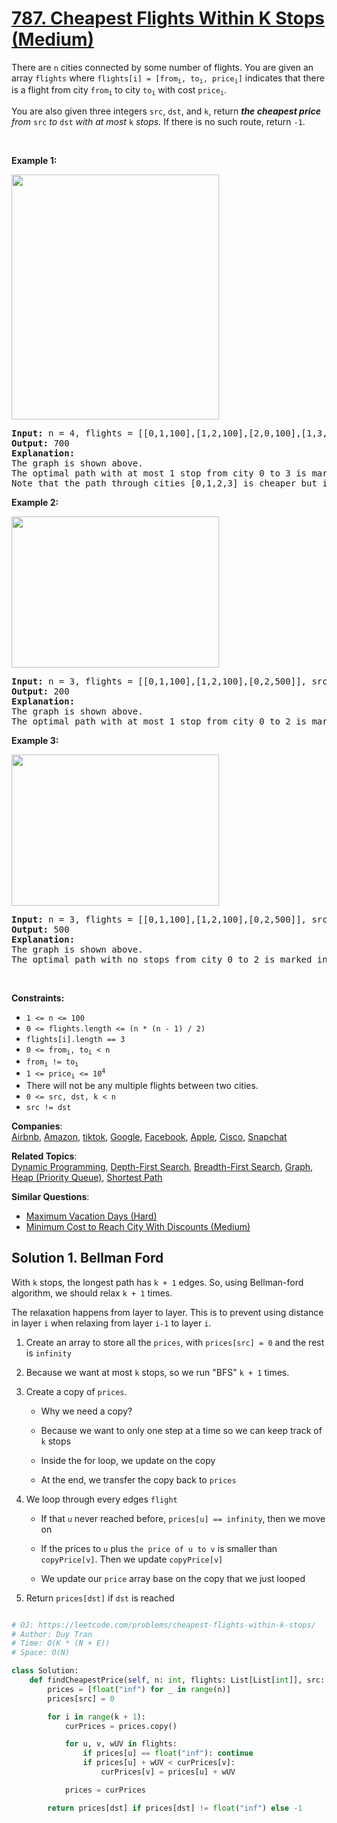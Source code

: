 # [787. Cheapest Flights Within K Stops (Medium)](https://leetcode.com/problems/cheapest-flights-within-k-stops/solution/)

<p>There are <code>n</code> cities connected by some number of flights. You are given an array <code>flights</code> where <code>flights[i] = [from<sub>i</sub>, to<sub>i</sub>, price<sub>i</sub>]</code> indicates that there is a flight from city <code>from<sub>i</sub></code> to city <code>to<sub>i</sub></code> with cost <code>price<sub>i</sub></code>.</p>

<p>You are also given three integers <code>src</code>, <code>dst</code>, and <code>k</code>, return <em><strong>the cheapest price</strong> from </em><code>src</code><em> to </em><code>dst</code><em> with at most </em><code>k</code><em> stops. </em>If there is no such route, return<em> </em><code>-1</code>.</p>

<p>&nbsp;</p>
<p><strong>Example 1:</strong></p>
<img alt="" src="https://assets.leetcode.com/uploads/2022/03/18/cheapest-flights-within-k-stops-3drawio.png" style="width: 332px; height: 392px;">
<pre><strong>Input:</strong> n = 4, flights = [[0,1,100],[1,2,100],[2,0,100],[1,3,600],[2,3,200]], src = 0, dst = 3, k = 1
<strong>Output:</strong> 700
<strong>Explanation:</strong>
The graph is shown above.
The optimal path with at most 1 stop from city 0 to 3 is marked in red and has cost 100 + 600 = 700.
Note that the path through cities [0,1,2,3] is cheaper but is invalid because it uses 2 stops.
</pre>

<p><strong>Example 2:</strong></p>
<img alt="" src="https://assets.leetcode.com/uploads/2022/03/18/cheapest-flights-within-k-stops-1drawio.png" style="width: 332px; height: 242px;">
<pre><strong>Input:</strong> n = 3, flights = [[0,1,100],[1,2,100],[0,2,500]], src = 0, dst = 2, k = 1
<strong>Output:</strong> 200
<strong>Explanation:</strong>
The graph is shown above.
The optimal path with at most 1 stop from city 0 to 2 is marked in red and has cost 100 + 100 = 200.
</pre>

<p><strong>Example 3:</strong></p>
<img alt="" src="https://assets.leetcode.com/uploads/2022/03/18/cheapest-flights-within-k-stops-2drawio.png" style="width: 332px; height: 242px;">
<pre><strong>Input:</strong> n = 3, flights = [[0,1,100],[1,2,100],[0,2,500]], src = 0, dst = 2, k = 0
<strong>Output:</strong> 500
<strong>Explanation:</strong>
The graph is shown above.
The optimal path with no stops from city 0 to 2 is marked in red and has cost 500.
</pre>

<p>&nbsp;</p>
<p><strong>Constraints:</strong></p>

<ul>
	<li><code>1 &lt;= n &lt;= 100</code></li>
	<li><code>0 &lt;= flights.length &lt;= (n * (n - 1) / 2)</code></li>
	<li><code>flights[i].length == 3</code></li>
	<li><code>0 &lt;= from<sub>i</sub>, to<sub>i</sub> &lt; n</code></li>
	<li><code>from<sub>i</sub> != to<sub>i</sub></code></li>
	<li><code>1 &lt;= price<sub>i</sub> &lt;= 10<sup>4</sup></code></li>
	<li>There will not be any multiple flights between two cities.</li>
	<li><code>0 &lt;= src, dst, k &lt; n</code></li>
	<li><code>src != dst</code></li>
</ul>

**Companies**:  
[Airbnb](https://leetcode.com/company/airbnb), [Amazon](https://leetcode.com/company/amazon), [tiktok](https://leetcode.com/company/tiktok), [Google](https://leetcode.com/company/google), [Facebook](https://leetcode.com/company/facebook), [Apple](https://leetcode.com/company/apple), [Cisco](https://leetcode.com/company/cisco), [Snapchat](https://leetcode.com/company/snapchat)

**Related Topics**:  
[Dynamic Programming](https://leetcode.com/tag/dynamic-programming/), [Depth-First Search](https://leetcode.com/tag/depth-first-search/), [Breadth-First Search](https://leetcode.com/tag/breadth-first-search/), [Graph](https://leetcode.com/tag/graph/), [Heap (Priority Queue)](https://leetcode.com/tag/heap-priority-queue/), [Shortest Path](https://leetcode.com/tag/shortest-path/)

**Similar Questions**:

- [Maximum Vacation Days (Hard)](https://leetcode.com/problems/maximum-vacation-days/)
- [Minimum Cost to Reach City With Discounts (Medium)](https://leetcode.com/problems/minimum-cost-to-reach-city-with-discounts/)

## Solution 1. Bellman Ford

With `k` stops, the longest path has `k + 1` edges. So, using Bellman-ford algorithm, we should relax `k + 1` times.

The relaxation happens from layer to layer. This is to prevent using distance in layer `i` when relaxing from layer `i-1` to layer `i`.

1. Create an array to store all the `prices`, with `prices[src] = 0` and the rest is `infinity`

2. Because we want at most `k` stops, so we run "BFS" `k + 1` times.

3. Create a copy of `prices`.

   - Why we need a copy?

   - Because we want to only one step at a time so we can keep track of `k` stops

   - Inside the for loop, we update on the copy

   - At the end, we transfer the copy back to `prices`

4. We loop through every edges `flight`

   - If that `u` never reached before, `prices[u] == infinity`, then we move on

   - If the prices to `u` plus `the price of u to v` is smaller than `copyPrice[v]`. Then we update `copyPrice[v]`

   - We update our `price` array base on the copy that we just looped

5. Return `prices[dst]` if `dst` is reached

```py

# OJ: https://leetcode.com/problems/cheapest-flights-within-k-stops/
# Author: Duy Tran
# Time: O(K * (N + E))
# Space: O(N)

class Solution:
    def findCheapestPrice(self, n: int, flights: List[List[int]], src: int, dst: int, k: int) -> int:
        prices = [float("inf") for _ in range(n)]
        prices[src] = 0

        for i in range(k + 1):
            curPrices = prices.copy()

            for u, v, wUV in flights:
                if prices[u] == float("inf"): continue
                if prices[u] + wUV < curPrices[v]:
                    curPrices[v] = prices[u] + wUV

            prices = curPrices

        return prices[dst] if prices[dst] != float("inf") else -1

```
